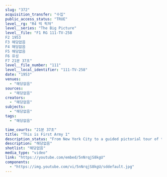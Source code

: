 ```yaml
---
slug: "372"
acquisition_transfer: "수집"
public_access_status: "TRUE"
level__rg: "R4 빅 픽쳐"
level__series: "The Big Picture"
level__file: "F1 RG 111-TV-258
F2 1953
F3 해당없음
F4 해당없음
F5 해당없음
F6 유성
F7 21분 37초"
level__file_number: "111"
level__local_identifier: "111-TV-258"
date: "1953"
venues: 
  - "해당없음"
sources: 
  - "해당없음"
creators: 
  - "해당없음"
subjects: 
  - "해당없음"
tags: 
  - "해당없음"

time_courts: "21분 37초"
title: "This is First Army 1"
description_status: "From New York City to a guided pictorial tour of the eight states of the First Army, THE BIG PICTURE opens the first of a series of the Continental Armies."
description: "해당없음"
shotlist: "해당없음"
media_type: "video"
link: "https://youtube.com/embed/5nNrqjS8kgU"
components: 
  - "https://img.youtube.com/vi/5nNrqjS8kgU/sddefault.jpg"
---
```

